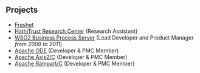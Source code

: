 ## Projects

- [Freshet](https://github.com/milinda/Freshet)
- [HathiTrust Research Center](http://htrc.github.io) (Research Assistant)
- [WSO2 Business Process Server](http://wso2.com/products/business-process-server/) (Lead Developer and Product Manager *from 2009 to 2011*)
- [Apache ODE](http://ode.apache.org) (Developer & PMC Member)
- [Apache Axis2/C](http://axis.apache.org/axis2/c/core/) (Developer & PMC Member)
- [Apache Rampart/C](http://axis.apache.org/axis2/c/rampart/) (Developer & PMC Member)
